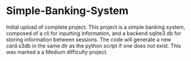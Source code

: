 # Simple-Banking-System
Initial upload of complete project.
This project is a simple banking system, composed of a cli for inputting information, and a backend sqlite3 db for storing information between sessions.
The code will generate a new card.s3db in the same dir as the python script if one does not exist.
This was marked a a Medium difficulty project.
